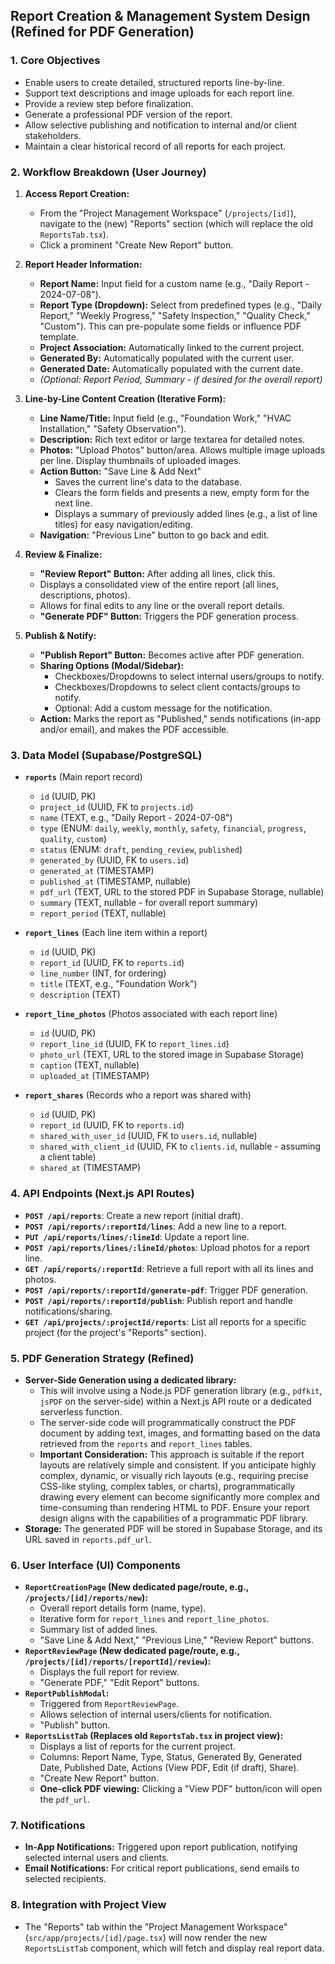 ## Report Creation & Management System Design (Refined for PDF Generation)

### **1. Core Objectives**

*   Enable users to create detailed, structured reports line-by-line.
*   Support text descriptions and image uploads for each report line.
*   Provide a review step before finalization.
*   Generate a professional PDF version of the report.
*   Allow selective publishing and notification to internal and/or client stakeholders.
*   Maintain a clear historical record of all reports for each project.

### **2. Workflow Breakdown (User Journey)**

1.  **Access Report Creation:**
    *   From the "Project Management Workspace" (`/projects/[id]`), navigate to the (new) "Reports" section (which will replace the old `ReportsTab.tsx`).
    *   Click a prominent "Create New Report" button.

2.  **Report Header Information:**
    *   **Report Name:** Input field for a custom name (e.g., "Daily Report - 2024-07-08").
    *   **Report Type (Dropdown):** Select from predefined types (e.g., "Daily Report," "Weekly Progress," "Safety Inspection," "Quality Check," "Custom"). This can pre-populate some fields or influence PDF template.
    *   **Project Association:** Automatically linked to the current project.
    *   **Generated By:** Automatically populated with the current user.
    *   **Generated Date:** Automatically populated with the current date.
    *   *(Optional: Report Period, Summary - if desired for the overall report)*

3.  **Line-by-Line Content Creation (Iterative Form):**
    *   **Line Name/Title:** Input field (e.g., "Foundation Work," "HVAC Installation," "Safety Observation").
    *   **Description:** Rich text editor or large textarea for detailed notes.
    *   **Photos:** "Upload Photos" button/area. Allows multiple image uploads per line. Display thumbnails of uploaded images.
    *   **Action Button:** "Save Line & Add Next"
        *   Saves the current line's data to the database.
        *   Clears the form fields and presents a new, empty form for the next line.
        *   Displays a summary of previously added lines (e.g., a list of line titles) for easy navigation/editing.
    *   **Navigation:** "Previous Line" button to go back and edit.

4.  **Review & Finalize:**
    *   **"Review Report" Button:** After adding all lines, click this.
    *   Displays a consolidated view of the entire report (all lines, descriptions, photos).
    *   Allows for final edits to any line or the overall report details.
    *   **"Generate PDF" Button:** Triggers the PDF generation process.

5.  **Publish & Notify:**
    *   **"Publish Report" Button:** Becomes active after PDF generation.
    *   **Sharing Options (Modal/Sidebar):**
        *   Checkboxes/Dropdowns to select internal users/groups to notify.
        *   Checkboxes/Dropdowns to select client contacts/groups to notify.
        *   Optional: Add a custom message for the notification.
    *   **Action:** Marks the report as "Published," sends notifications (in-app and/or email), and makes the PDF accessible.

### **3. Data Model (Supabase/PostgreSQL)**

*   **`reports`** (Main report record)
    *   `id` (UUID, PK)
    *   `project_id` (UUID, FK to `projects.id`)
    *   `name` (TEXT, e.g., "Daily Report - 2024-07-08")
    *   `type` (ENUM: `daily`, `weekly`, `monthly`, `safety`, `financial`, `progress`, `quality`, `custom`)
    *   `status` (ENUM: `draft`, `pending_review`, `published`)
    *   `generated_by` (UUID, FK to `users.id`)
    *   `generated_at` (TIMESTAMP)
    *   `published_at` (TIMESTAMP, nullable)
    *   `pdf_url` (TEXT, URL to the stored PDF in Supabase Storage, nullable)
    *   `summary` (TEXT, nullable - for overall report summary)
    *   `report_period` (TEXT, nullable)

*   **`report_lines`** (Each line item within a report)
    *   `id` (UUID, PK)
    *   `report_id` (UUID, FK to `reports.id`)
    *   `line_number` (INT, for ordering)
    *   `title` (TEXT, e.g., "Foundation Work")
    *   `description` (TEXT)

*   **`report_line_photos`** (Photos associated with each report line)
    *   `id` (UUID, PK)
    *   `report_line_id` (UUID, FK to `report_lines.id`)
    *   `photo_url` (TEXT, URL to the stored image in Supabase Storage)
    *   `caption` (TEXT, nullable)
    *   `uploaded_at` (TIMESTAMP)

*   **`report_shares`** (Records who a report was shared with)
    *   `id` (UUID, PK)
    *   `report_id` (UUID, FK to `reports.id`)
    *   `shared_with_user_id` (UUID, FK to `users.id`, nullable)
    *   `shared_with_client_id` (UUID, FK to `clients.id`, nullable - assuming a client table)
    *   `shared_at` (TIMESTAMP)

### **4. API Endpoints (Next.js API Routes)**

*   **`POST /api/reports`**: Create a new report (initial draft).
*   **`POST /api/reports/:reportId/lines`**: Add a new line to a report.
*   **`PUT /api/reports/lines/:lineId`**: Update a report line.
*   **`POST /api/reports/lines/:lineId/photos`**: Upload photos for a report line.
*   **`GET /api/reports/:reportId`**: Retrieve a full report with all its lines and photos.
*   **`POST /api/reports/:reportId/generate-pdf`**: Trigger PDF generation.
*   **`POST /api/reports/:reportId/publish`**: Publish report and handle notifications/sharing.
*   **`GET /api/projects/:projectId/reports`**: List all reports for a specific project (for the project's "Reports" section).

### **5. PDF Generation Strategy (Refined)**

*   **Server-Side Generation using a dedicated library:**
    *   This will involve using a Node.js PDF generation library (e.g., `pdfkit`, `jsPDF` on the server-side) within a Next.js API route or a dedicated serverless function.
    *   The server-side code will programmatically construct the PDF document by adding text, images, and formatting based on the data retrieved from the `reports` and `report_lines` tables.
    *   **Important Consideration:** This approach is suitable if the report layouts are relatively simple and consistent. If you anticipate highly complex, dynamic, or visually rich layouts (e.g., requiring precise CSS-like styling, complex tables, or charts), programmatically drawing every element can become significantly more complex and time-consuming than rendering HTML to PDF. Ensure your report design aligns with the capabilities of a programmatic PDF library.
*   **Storage:** The generated PDF will be stored in Supabase Storage, and its URL saved in `reports.pdf_url`.

### **6. User Interface (UI) Components**

*   **`ReportCreationPage` (New dedicated page/route, e.g., `/projects/[id]/reports/new`):**
    *   Overall report details form (name, type).
    *   Iterative form for `report_lines` and `report_line_photos`.
    *   Summary list of added lines.
    *   "Save Line & Add Next," "Previous Line," "Review Report" buttons.
*   **`ReportReviewPage` (New dedicated page/route, e.g., `/projects/[id]/reports/[reportId]/review`):**
    *   Displays the full report for review.
    *   "Generate PDF," "Edit Report" buttons.
*   **`ReportPublishModal`:**
    *   Triggered from `ReportReviewPage`.
    *   Allows selection of internal users/clients for notification.
    *   "Publish" button.
*   **`ReportsListTab` (Replaces old `ReportsTab.tsx` in project view):**
    *   Displays a list of reports for the current project.
    *   Columns: Report Name, Type, Status, Generated By, Generated Date, Published Date, Actions (View PDF, Edit (if draft), Share).
    *   "Create New Report" button.
    *   **One-click PDF viewing:** Clicking a "View PDF" button/icon will open the `pdf_url`.

### **7. Notifications**

*   **In-App Notifications:** Triggered upon report publication, notifying selected internal users and clients.
*   **Email Notifications:** For critical report publications, send emails to selected recipients.

### **8. Integration with Project View**

*   The "Reports" tab within the "Project Management Workspace" (`src/app/projects/[id]/page.tsx`) will now render the new `ReportsListTab` component, which will fetch and display real report data.

